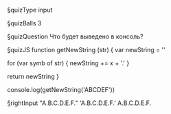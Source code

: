 §quizType
input

§quizBalls
3



§quizQuestion
Что будет выведено в консоль?



§quizJS
function getNewString (str) {
  var newString = ''

  for (var symb of str) {
    newString += x + '.'
  }

  return newString
}

console.log(getNewString('ABCDEF'))




§rightInput
"A.B.C.D.E.F."
'A.B.C.D.E.F.'
A.B.C.D.E.F.
